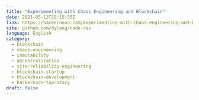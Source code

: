 ```yaml
---
title: "Experimenting with Chaos Engineering and Blockchain"
date: 2021-05-13T15:15:35Z
link: https://hackernoon.com/experimenting-with-chaos-engineering-and-blockchain-2331342w?source=rss&utm_medium=RSS&utm_source=news.12bit.vn
site: github.com/dylang/node-rss
language: English
category:
  - blockchain
  - chaos-engineering
  - immutability
  - decentralization
  - site-reliability-engineering
  - blockchain-startup
  - blockchain-development
  - hackernoon-top-story
draft: false
---
```

